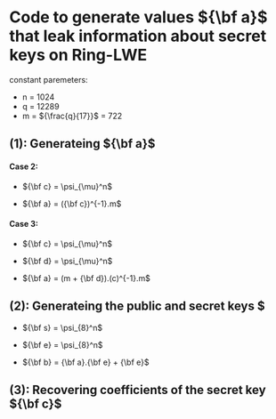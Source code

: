 
# Code to generate values ${\bf a}$ that leak information about secret keys on Ring-LWE
constant paremeters: 
- n = 1024
- q = 12289 
- m = ${\frac{q}{17}}$ = 722

## (1): Generateing ${\bf a}$

#### Case 2:   

  - ${\bf c} = \psi_{\mu}^n$ 

  - ${\bf a} = ({\bf c})^{-1}.m$ 

#### Case 3:  

   - ${\bf c} = \psi_{\mu}^n$ 

   - ${\bf d} = \psi_{\mu}^n$ 

   - ${\bf a} = (m + {\bf d}).(c)^{-1}.m$ 

## (2): Generateing the public and secret keys $

   - ${\bf s} = \psi_{8}^n$ 

   - ${\bf e} = \psi_{8}^n$

   - ${\bf b} = {\bf a}.{\bf e} + {\bf e}$

## (3): Recovering coefficients of the secret key ${\bf c}$

       
